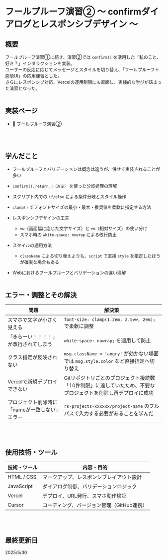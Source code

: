 # フールプルーフ演習② 〜 confirmダイアログとレスポンシブデザイン 〜

## 概要  
フールプルーフ演習①に続き、演習②では `confirm()` を活用した「私のこと、好き？」インタラクションを実装。  
ユーザーの反応に応じてメッセージとスタイルを切り替え、「フールプルーフ＋感情UI」の応用練習とした。  
さらにレスポンシブ対応、Vercelの運用制限にも直面し、実践的な学びが詰まった演習となった。
<br><br>

## 実装ページ  
- 🔗 [フールプルーフ演習②](https://study-web-y9ua.vercel.app/)


<br><br>

## 学んだこと  
- フールプルーフとバリデーションは概念は違うが、併せて実装されることが多い

- `confirm()`, `return`, `!（否定）` を使った分岐処理の理解
- スクリプト内での `if/else` による条件分岐とスタイル操作
- `clamp()` でフォントサイズの最小・最大・推奨値を柔軟に指定する方法
- レスポンシブデザインの工夫
  - `vw`（画面幅に応じた文字サイズ）と `em`（相対サイズ）の使い分け
  - スマホ時の `white-space: nowrap` による改行防止
- スタイルの適用方法
  - `className` による切り替えよりも、`script` で直接 `style` を指定したほうが確実な場合もある
- Webにおけるフールプルーフとバリデーションの違い理解
<br><br>

## エラー・調整とその解決  
| 問題 | 解決策 |
| --- | --- |
| スマホで文字が小さく見える | `font-size: clamp(1.2em, 2.5vw, 2em);` で柔軟に調整 |
| 「きらーい！！！！」が改行されてしまう | `white-space: nowrap;` を適用して防止 |
| クラス指定が反映されない | `msg.className = 'angry'` が効かない場面では `msg.style.color` など直接指定へ切り替え |
| Vercelで新規デプロイできない | Gitリポジトリごとのプロジェクト接続数「10件制限」に達していたため、不要なプロジェクトを削除し再デプロイに成功 |
| プロジェクト削除時に「nameが一致しない」エラー | `rs-projects-xxxxxx/project-name` のフルパスで入力する必要があることを学んだ |
<br><br>

## 使用技術・ツール  
| 技術・ツール | 内容・目的 |
| ------------ | --------- |
| HTML / CSS   | マークアップ、レスポンシブレイアウト設計 |
| JavaScript   | ダイアログ制御、バリデーションロジック |
| Vercel       | デプロイ、URL発行、スマホ動作検証 |
| Cursor       | コーディング、バージョン管理（GitHub連携） |

<br><br>

## 最終更新日  
2025/5/30
